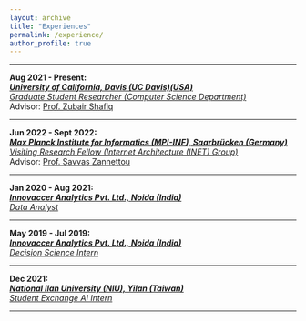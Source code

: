 ```yaml
---
layout: archive
title: "Experiences"
permalink: /experience/
author_profile: true
---
```


<p></p>
<hr>
<p></p>

**Aug 2021 - Present:**\
**_[University of California, Davis (UC Davis)(USA)](https://cs.ucdavis.edu)_**\
<ins>_Graduate Student Researcher (Computer Science Department)_</ins>\
Advisor: [Prof. Zubair Shafiq](https://web.cs.ucdavis.edu/~zubair/)

<p></p>
<hr>
<p></p>

**Jun 2022 - Sept 2022:**\
**_[Max Planck Institute for Informatics (MPI-INF), Saarbrücken (Germany)](https://www.mpi-inf.mpg.de/home/)_**\
<ins>_Visiting Research Fellow (Internet Architecture (INET) Group)_</ins>\
Advisor: [Prof. Savvas Zannettou](https://zsavvas.github.io)

<p></p>
<hr>
<p></p>

**Jan 2020 - Aug 2021:**\
**_[Innovaccer Analytics Pvt. Ltd., Noida (India)](https://www.innovaccer.com)_**\
<ins>_Data Analyst_</ins>

<p></p>
<hr>
<p></p>

**May 2019 - Jul 2019:**\
**_[Innovaccer Analytics Pvt. Ltd., Noida (India)](https://www.innovaccer.com)_**\
<ins>_Decision Science Intern_</ins>

<p></p>
<hr>
<p></p>

**Dec 2021:**\
**_[National Ilan University (NIU), Yilan (Taiwan)](https://niu-en.niu.edu.tw/bin/home.php)_**\
<ins>_Student Exchange AI Intern_</ins>

<p></p>
<hr>
<p></p>


<!-- {% include base_path %}
{% for post in site.experience reversed %}
  {% include archive-single.html %}
{% endfor %} -->

